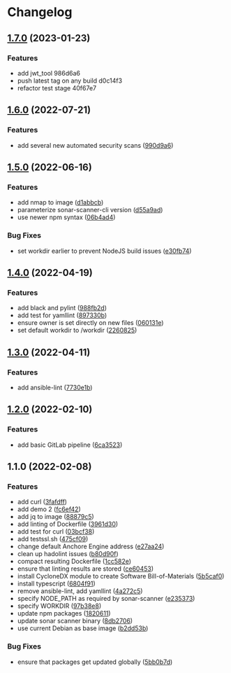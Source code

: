 # Changelog

## [1.7.0](https://github.com/PeterMosmans/tools-image/compare/1.6.0...1.7.0) (2023-01-23)

### Features

- add jwt_tool 986d6a6
- push latest tag on any build d0c14f3
- refactor test stage 40f67e7

## [1.6.0](https://github.com/PeterMosmans/tools-image/compare/1.5.0...1.6.0) (2022-07-21)

### Features

- add several new automated security scans
  ([990d9a6](https://github.com/PeterMosmans/tools-image/commit/990d9a63212b95b2a636687c772bad93affcd430))

## [1.5.0](https://github.com/PeterMosmans/tools-image/compare/1.4.0...1.5.0) (2022-06-16)

### Features

- add nmap to image
  ([d1abbcb](https://github.com/PeterMosmans/tools-image/commit/d1abbcb070ad2a83545e190cc39056e93e5ace0e))
- parameterize sonar-scanner-cli version
  ([d55a9ad](https://github.com/PeterMosmans/tools-image/commit/d55a9ade64a477a8392ad159fcbf1ad0420c654d))
- use newer npm syntax
  ([06b4ad4](https://github.com/PeterMosmans/tools-image/commit/06b4ad49e79aaab23f58073b3b6643e7e5ba2f8f))

### Bug Fixes

- set workdir earlier to prevent NodeJS build issues
  ([e30fb74](https://github.com/PeterMosmans/tools-image/commit/e30fb743bcc6ee65c773cd28e2d67a4fd5cca619))

## [1.4.0](https://github.com/PeterMosmans/tools-image/compare/1.3.0...1.4.0) (2022-04-19)

### Features

- add black and pylint
  ([988fb2d](https://github.com/PeterMosmans/tools-image/commit/988fb2d6d54081c5bc440cfa2d490f04d220b2fb))
- add test for yamllint
  ([897330b](https://github.com/PeterMosmans/tools-image/commit/897330ba3885276eb2d5808f204400e534df4d06))
- ensure owner is set directly on new files
  ([060131e](https://github.com/PeterMosmans/tools-image/commit/060131e9391a03574181bcd6b459f2a065152775))
- set default workdir to /workdir
  ([2260825](https://github.com/PeterMosmans/tools-image/commit/2260825b7a0b134a8db5d03f157afbf887ec2879))

## [1.3.0](https://github.com/PeterMosmans/tools-image/compare/1.2.0...1.3.0) (2022-04-11)

### Features

- add ansible-lint
  ([7730e1b](https://github.com/PeterMosmans/tools-image/commit/7730e1bf1771e49b1bb5e8091ccab9d1d4391cbe))

## [1.2.0](https://github.com/PeterMosmans/tools-image/compare/1.1.0...1.2.0) (2022-02-10)

### Features

- add basic GitLab pipeline
  ([6ca3523](https://github.com/PeterMosmans/tools-image/commit/6ca35234e875bd4d9b59a771e064a386b612cad2))

## 1.1.0 (2022-02-08)

### Features

- add curl
  ([3fafdff](https://github.com/PeterMosmans/tools-image/commit/3fafdff16fa8f9febacb50fccc9e2dba2683461f))
- add demo 2
  ([fc6ef42](https://github.com/PeterMosmans/tools-image/commit/fc6ef42bdf61276fd1d580fe3702252d58277132))
- add jq to image
  ([88879c5](https://github.com/PeterMosmans/tools-image/commit/88879c545721dbe5825ed00150149d37fa956074))
- add linting of Dockerfile
  ([3961d30](https://github.com/PeterMosmans/tools-image/commit/3961d306163ad7f2966e018483421bdae3484525))
- add test for curl
  ([03bcf38](https://github.com/PeterMosmans/tools-image/commit/03bcf38f251fdc07678e395ab15693f500059288))
- add testssl.sh
  ([475cf09](https://github.com/PeterMosmans/tools-image/commit/475cf0962fa9301d50d9cd0f2d783bbba3c5f940))
- change default Anchore Engine address
  ([e27aa24](https://github.com/PeterMosmans/tools-image/commit/e27aa2411b96f6e4fb9259341cd252c9e938d175))
- clean up hadolint issues
  ([b80d90f](https://github.com/PeterMosmans/tools-image/commit/b80d90f1bef98397f34193e135761f95982a408d))
- compact resulting Dockerfile
  ([1cc582e](https://github.com/PeterMosmans/tools-image/commit/1cc582e09f3ae244794712fff18459818c9be29c))
- ensure that linting results are stored
  ([ce60453](https://github.com/PeterMosmans/tools-image/commit/ce604533eecc323d3d175b73c7252f41065651b4))
- install CycloneDX module to create Software Bill-of-Materials
  ([5b5caf0](https://github.com/PeterMosmans/tools-image/commit/5b5caf054a0280913a44e98898f53be389429f99))
- install typescript
  ([6804f91](https://github.com/PeterMosmans/tools-image/commit/6804f912db5a301e987ddd78a7255027abd47199))
- remove ansible-lint, add yamllint
  ([4a272c5](https://github.com/PeterMosmans/tools-image/commit/4a272c574eba9310c906a8890e5fd27e1fbe2b06))
- specify NODE_PATH as required by sonar-scanner
  ([e235373](https://github.com/PeterMosmans/tools-image/commit/e23537347a9bfb805915af8be12387dfc42cb1c2))
- specify WORKDIR
  ([97b38e8](https://github.com/PeterMosmans/tools-image/commit/97b38e8ab92519f2df8a480566d0b958249a2b20))
- update npm packages
  ([1820611](https://github.com/PeterMosmans/tools-image/commit/18206115ece33070946cc8fa9e44bce0c50b3db5))
- update sonar scanner binary
  ([8db2706](https://github.com/PeterMosmans/tools-image/commit/8db270654b59f545db06e5f1d2e1b78993d7a1b3))
- use current Debian as base image
  ([b2dd53b](https://github.com/PeterMosmans/tools-image/commit/b2dd53b7405656fdd0f603ef32d98f32c9458bc5))

### Bug Fixes

- ensure that packages get updated globally
  ([5bb0b7d](https://github.com/PeterMosmans/tools-image/commit/5bb0b7dd70ca2fdf5b8556a735d0300220955ad6))
